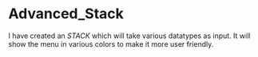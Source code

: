 # Advanced_Stack
I have created an *STACK* which will take various datatypes as input.
It will show the menu in various colors to make it more user friendly.
